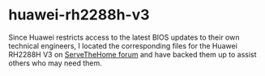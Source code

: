# huawei-rh2288h-v3

Since Huawei restricts access to the latest BIOS updates to their own technical engineers, I located the corresponding files for the Huawei RH2288H V3 on [ServeTheHome forum](https://forums.servethehome.com/index.php?threads/huawei-servers-resources-rh2288hv3-5288v3.36555/) and have backed them up to assist others who may need them.
